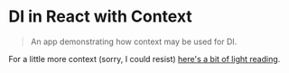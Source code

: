 # DI in React with Context

> An app demonstrating how context may be used for DI.

For a little more context (sorry, I could resist) [here's a bit of light
reading](https://medium.com/@jtrussell/practical-context-in-react-4d5fc550894d).
